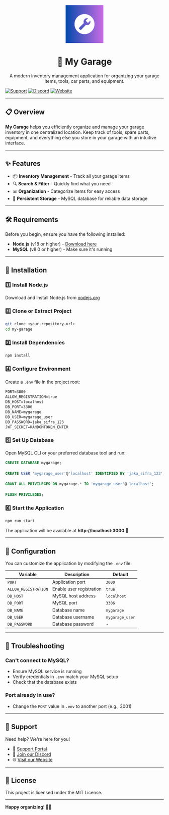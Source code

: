 <div align="center">
  <img src="icon.png" alt="My Garage Logo" width="120"/>
  
  # 🚗 My Garage

  A modern inventory management application for organizing your garage items, tools, car parts, and equipment.
</div>

[![Support](https://img.shields.io/badge/Support-Visit-blue)](https://support.alokyn.com)
[![Discord](https://img.shields.io/badge/Discord-Join-7289da)](https://discord.alokyn.com)
[![Website](https://img.shields.io/badge/Website-Visit-green)](https://alokyn.com)

---

## 📋 Overview

**My Garage** helps you efficiently organize and manage your garage inventory in one centralized location. Keep track of tools, spare parts, equipment, and everything else you store in your garage with an intuitive interface.

---

## ✨ Features

- 📦 **Inventory Management** - Track all your garage items
- 🔍 **Search & Filter** - Quickly find what you need
- 📊 **Organization** - Categorize items for easy access
- 💾 **Persistent Storage** - MySQL database for reliable data storage

---

## 🛠️ Requirements

Before you begin, ensure you have the following installed:

- **Node.js** (v18 or higher) - [Download here](https://nodejs.org/)
- **MySQL** (v8.0 or higher) - Make sure it's running

---

## 🚀 Installation

### 1️⃣ Install Node.js

Download and install Node.js from [nodejs.org](https://nodejs.org/)

### 2️⃣ Clone or Extract Project

```bash
git clone <your-repository-url>
cd my-garage
```

### 3️⃣ Install Dependencies

```bash
npm install
```

### 4️⃣ Configure Environment

Create a `.env` file in the project root:

```env
PORT=3000
ALLOW_REGISTRATION=true
DB_HOST=localhost
DB_PORT=3306
DB_NAME=mygarage
DB_USER=mygarage_user
DB_PASSWORD=jaka_sifra_123
JWT_SECRET=RANDOMTOKEN_ENTER
```

### 5️⃣ Set Up Database

Open MySQL CLI or your preferred database tool and run:

```sql
CREATE DATABASE mygarage;

CREATE USER 'mygarage_user'@'localhost' IDENTIFIED BY 'jaka_sifra_123';

GRANT ALL PRIVILEGES ON mygarage.* TO 'mygarage_user'@'localhost';

FLUSH PRIVILEGES;
```

### 6️⃣ Start the Application

```bash
npm run start
```

The application will be available at **http://localhost:3000** 🎉

---

## 📝 Configuration

You can customize the application by modifying the `.env` file:

| Variable | Description | Default |
|----------|-------------|---------|
| `PORT` | Application port | `3000` |
| `ALLOW_REGISTRATION` | Enable user registration | `true` |
| `DB_HOST` | MySQL host address | `localhost` |
| `DB_PORT` | MySQL port | `3306` |
| `DB_NAME` | Database name | `mygarage` |
| `DB_USER` | Database username | `mygarage_user` |
| `DB_PASSWORD` | Database password | - |

---

## 🐛 Troubleshooting

### Can't connect to MySQL?
- Ensure MySQL service is running
- Verify credentials in `.env` match your MySQL setup
- Check that the database exists

### Port already in use?
- Change the `PORT` value in `.env` to another port (e.g., 3001)

---

## 🤝 Support

Need help? We're here for you!

- 📧 [Support Portal](https://support.alokyn.com)
- 💬 [Join our Discord](https://discord.alokyn.com)
- 🌐 [Visit our Website](https://alokyn.com)

---

## 📄 License

This project is licensed under the MIT License.

---

**Happy organizing! 🔧🚗**
